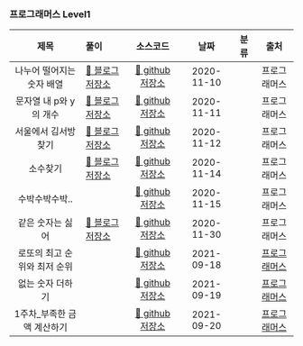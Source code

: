 ### 프로그래머스 Level1

|           제목            | 풀이                                                 |                                                      소스코드                                                      |    날짜    | 분류 |     출처     |
| :-----------------------: | :--------------------------------------------------- | :----------------------------------------------------------------------------------------------------------------: | :--------: | :--: | :----------: |
| 나누어 떨어지는 숫자 배열 | [📎 블로그 저장소](https://dev-hyun.tistory.com/141) | [📎 github 저장소 ](https://github.com/devhyun637/Algorithm_JavaScript/blob/master/programmers/level1/sol12910.js) | 2020-11-10 |      | 프로그래머스 |
|  문자열 내 p와 y의 개수   | [📎 블로그 저장소](https://dev-hyun.tistory.com/143) | [📎 github 저장소 ](https://github.com/devhyun637/Algorithm_JavaScript/blob/master/programmers/level1/sol12916.js) | 2020-11-11 |      | 프로그래머스 |
|   서울에서 김서방 찾기    | [📎 블로그 저장소](https://dev-hyun.tistory.com/144) | [📎 github 저장소 ](https://github.com/devhyun637/Algorithm_JavaScript/blob/master/programmers/level1/sol12919.js) | 2020-11-12 |      | 프로그래머스 |
|         소수찾기          | [📎 블로그 저장소](https://dev-hyun.tistory.com/145) | [📎 github 저장소 ](https://github.com/devhyun637/Algorithm_JavaScript/blob/master/programmers/level1/sol12921.js) | 2020-11-14 |      | 프로그래머스 |
|   수박수박수박..          | | [📎 github 저장소 ](https://github.com/devhyun637/Algorithm_JavaScript/blob/master/programmers/level1/sol12922.js) | 2020-11-15 |      | 프로그래머스 |
|      같은 숫자는 싫어    | [📎 블로그 저장소](https://dev-hyun.tistory.com/150) | [📎 github 저장소 ](https://github.com/devhyun637/Algorithm_JavaScript/blob/master/programmers/level1/sol12906.js) | 2020-11-30 |   | 프로그래머스 |
| 로또의 최고 순위와 최저 순위 | | [📎 github 저장소 ](https://github.com/devhyun637/Algorithm_JavaScript/blob/master/programmers/level1/sol77484.js) | 2021-09-18 |      | [프로그래머스](https://programmers.co.kr/learn/courses/30/lessons/77484) |
| 없는 숫자 더하기 | | [📎 github 저장소 ](https://github.com/devhyun637/Algorithm_JavaScript/blob/master/programmers/level1/sol86051.js) | 2021-09-19 |      | [프로그래머스](https://programmers.co.kr/learn/courses/30/lessons/86051) |
| 1주차_부족한 금액 계산하기 | | [📎 github 저장소 ](https://github.com/devhyun637/Algorithm_JavaScript/blob/master/programmers/level1/sol82612.js) | 2021-09-20 |      | [프로그래머스](https://programmers.co.kr/learn/courses/30/lessons/82612) |
